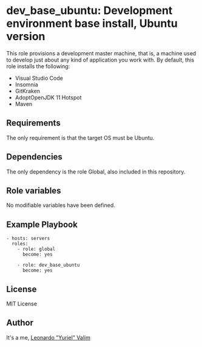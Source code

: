 # dev_base_ubuntu: Development environment base install, Ubuntu version

This role provisions a development master machine, that is, a machine used to develop just about any kind of application you work with.
By default, this role installs the following:

- Visual Studio Code
- Insomnia
- GitKraken
- AdoptOpenJDK 11 Hotspot
- Maven

## Requirements

The only requirement is that the target OS must be Ubuntu.

## Dependencies

The only dependency is the role Global, also included in this repository.

## Role variables

No modifiable variables have been defined.

## Example Playbook

    - hosts: servers
      roles:
        - role: global
          become: yes

        - role: dev_base_ubuntu
          become: yes

## License

MIT License

## Author

It's a me, [Leonardo "Yuriel" Valim](mailto:emberbec@gmail.com)
